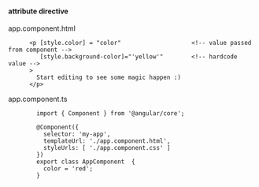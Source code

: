 #### attribute directive 

app.component.html

          <p [style.color] = "color"                    <!-- value passed from component -->
             [style.background-color]="'yellow'"        <!-- hardcode value -->
          >
            Start editing to see some magic happen :)
          </p>

app.component.ts

            import { Component } from '@angular/core';

            @Component({
              selector: 'my-app',
              templateUrl: './app.component.html',
              styleUrls: [ './app.component.css' ]
            })
            export class AppComponent  {
              color = 'red';
            }

